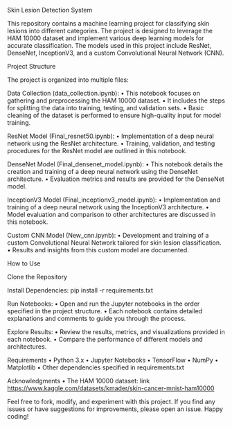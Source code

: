 Skin Lesion Detection System

This repository contains a machine learning project for classifying skin lesions into different categories. The project is designed to leverage the HAM 10000 dataset and implement various deep learning models for accurate classification. The models used in this project include ResNet, DenseNet, InceptionV3, and a custom Convolutional Neural Network (CNN).

Project Structure

The project is organized into multiple files:

Data Collection (data_collection.ipynb): • This notebook focuses on gathering and preprocessing the HAM 10000 dataset. • It includes the steps for splitting the data into training, testing, and validation sets. • Basic cleaning of the dataset is performed to ensure high-quality input for model training.

ResNet Model (Final_resnet50.ipynb): • Implementation of a deep neural network using the ResNet architecture. • Training, validation, and testing procedures for the ResNet model are outlined in this notebook.

DenseNet Model (Final_densenet_model.ipynb): • This notebook details the creation and training of a deep neural network using the DenseNet architecture. • Evaluation metrics and results are provided for the DenseNet model.

InceptionV3 Model (Final_inceptionv3_model.ipynb): • Implementation and training of a deep neural network using the InceptionV3 architecture. • Model evaluation and comparison to other architectures are discussed in this notebook.

Custom CNN Model (New_cnn.ipynb): • Development and training of a custom Convolutional Neural Network tailored for skin lesion classification. • Results and insights from this custom model are documented.

How to Use

Clone the Repository

Install Dependencies: pip install -r requirements.txt

Run Notebooks: • Open and run the Jupyter notebooks in the order specified in the project structure. • Each notebook contains detailed explanations and comments to guide you through the process.

Explore Results: • Review the results, metrics, and visualizations provided in each notebook. • Compare the performance of different models and architectures.

Requirements • Python 3.x • Jupyter Notebooks • TensorFlow • NumPy • Matplotlib • Other dependencies specified in requirements.txt

Acknowledgments • The HAM 10000 dataset: link https://www.kaggle.com/datasets/kmader/skin-cancer-mnist-ham10000

Feel free to fork, modify, and experiment with this project. If you find any issues or have suggestions for improvements, please open an issue. Happy coding!
